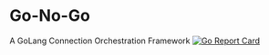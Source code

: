 # Go-No-Go
A GoLang Connection Orchestration Framework
[![Go Report Card](https://goreportcard.com/badge/github.com/GrantEthanEckstein/Go-No-Go)](https://goreportcard.com/report/github.com/GrantEthanEckstein/Go-No-Go)
